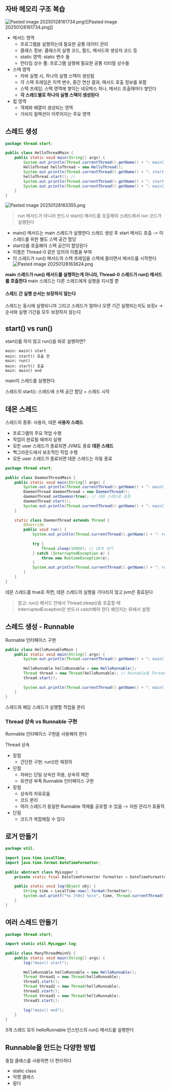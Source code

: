 ## 자바 메모리 구조 복습
![Pasted image 20250128161734.png](../image/Pasted%20image%2020250128161734.png)![[Pasted image 20250128161734.png]]
- 메서드 영역
    - 프로그램을 실행하는데 필요한 공통 데이터 관리
    - 클래스 정보: 클래스의 실행 코드, 필드, 메서드와 생성자 코드 등
    - static 영역: static 변수 들
    - 런타임 상수 풀: 프로그램 실행에 필요한 공통 리터럴 상수들
- 스택 영역
    - 자바 실행 시, 하나의 실행 스택이 생성됨
    - 각 스택 프레임은 지역 변수, 중간 연산 결과, 메서드 호출 정보를 포함
    - 스택 프레임: 스택 영역에 쌓이는 네모박스 하나, 메서드 호출때마다 쌓인다
    - **각 스레드별로 하나의 실행 스택이 생성된다**
- 힙 영역
    - 객체와 배열이 생성되는 영역
    - 가비지 컬렉션이 이루어지는 주요 영역

## 스레드 생성
```java
package thread.start;  
  
public class HelloThreadMain {  
    public static void main(String[] args) {  
        System.out.println(Thread.currentThread().getName() + ": main() start"); // main  
        HelloThread helloThread = new HelloThread();  
        System.out.println(Thread.currentThread().getName() + ": start() 호출 전");  
        helloThread.start(); //  
        System.out.println(Thread.currentThread().getName() + ": start() 호출 ");  
        System.out.println(Thread.currentThread().getName() + ": main() end"); // main  
    }  
}
```
![Pasted image 20250128163355.png](../image/Pasted%20image%2020250128163355.png)

> run 메서드가 아니라 반드시 start() 메서드를 호출해야 스레드에서 run 코드가 실행된다

- main() 메서드는 main 스레드가 실행한다
  스레드 생성 후 start 메서드 호출 -> 이 스레드를 위한 별도 스택 공간 할당
- start()를 호출해야 스택 공간이 할당된다
- 이름은 Thread-0 같은 임의의 이름을 부여
- 이 스레드가 run() 메서드의 스택 프레임을 스택에 올리면서 메서드를 시작한다
  ![Pasted image 20250128163624.png](../image/Pasted%20image%2020250128163624.png)

**main 스레드가 run() 메서드를 실행하는게 아니라, Thread-0 스레드가 run() 메서드를 호출한다**
main 스레드는 다른 스레드에게 실행을 지시할 뿐

#### 스레드 간 실행 순서는 보장하지 않는다
스레드는 동시에 실행되니까
그리고 스레드가 얼마나 오랜 기간 실행되는지도 보장x
-> 순서와 실행 기간을 모두 보장하지 않는다

## start() vs run()
start()를 하지 않고 run()을 바로 실행하면?
```
main: main() start
main: start() 호출 전
main: run()
main: start() 호출 
main: main() end
```
main이 스레드를 실행한다

스레드의 start(): 스레드에 스택 공간 할당 + 스레드 시작

## 데몬 스레드
스레드의 종류: 사용자, 데몬
**사용자 스레드**
- 프로그램의 주요 작업 수행
- 작업이 완료될 때까지 실행
- 모든 user 스레드가 종료되면 JVM도 종료
  **데몬 스레드**
- 백그라운드에서 보조적인 작업 수행
- 모든 user 스레드가 종료되면 데몬 스레드는 자동 종료

```java
package thread.start;  
  
public class DaemonThreadMain {  
    public static void main(String[] args) {  
        System.out.println(Thread.currentThread().getName() + ": main() start"); // main  
        DaemonThread daemonThread = new DaemonThread();  
        daemonThread.setDaemon(true); // 데몬 스레드로 설정  
        daemonThread.start();  
        System.out.println(Thread.currentThread().getName() + ": main() end"); // main  
    }  
  
    static class DaemonThread extends Thread {  
        @Override  
        public void run() {  
            System.out.println(Thread.currentThread().getName() + ": run()");  
  
            try {  
                Thread.sleep(10000); // 10초 대기  
            } catch (InterruptedException e) {  
                throw new RuntimeException(e);  
            }  
            System.out.println(Thread.currentThread().getName() + ": run() end");  
        }  
    }  
}
```
데몬 스레드를 true로 하면, 데몬 스레드의 실행을 기다리지 않고 jvm은 종료된다

> 참고: run() 메서드 안에서 Thread.sleep()을 호출할 때 InterruptedException은 반드시 catch해야 한다
> 왜인지는 뒤에서 설명


## 스레드 생성 - Runnable
Runnable 인터페이스 구현

```java
public class HelloRunnableMain {  
    public static void main(String[] args) {  
        System.out.println(Thread.currentThread().getName() + ": main() start"); // main  
  
        HelloRunnable helloRunnable = new HelloRunnable();  
        Thread thread = new Thread(helloRunnable); // Runnable을 Thread 생성자에 전달  
        thread.start();  
  
        System.out.println(Thread.currentThread().getName() + ": main() end"); // main  
    }  
}
```
스레드와 해당 스레드가 실행할 작업을 분리

### Thread 상속 vs Runnable 구현
Runnable 인터페이스 구현을 사용해야 한다

Thread 상속
- 장점
    - 간단한 구현: run()만 재정의
- 단점
    - 자바는 단일 상속만 허용, 상속의 제한
    - 유연성 부족
      Runnable 인터페이스 구현
- 장점
    - 상속의 자유로움
    - 코드 분리
    - 여러 스레드가 동일한 Runnable 객체를 공유할 수 있음 -> 자원 관리가 효율적
- 단점
    - 코드가 복잡해질 수 있다

## 로거 만들기
```java
package util;  
  
import java.time.LocalTime;  
import java.time.format.DateTimeFormatter;  
  
public abstract class MyLogger {  
    private static final DateTimeFormatter formatter = DateTimeFormatter.ofPattern("HH:mm:ss.SSS");  
  
    public static void log(Object obj) {  
        String time = LocalTime.now().format(formatter);  
        System.out.printf("%s [%9s] %s\n", time, Thread.currentThread().getName(), obj);  
    }  
}
```

## 여러 스레드 만들기
```java
package thread.start;  
  
import static util.MyLogger.log;  
  
public class ManyThreadMainV1 {  
    public static void main(String[] args) {  
        log("main() start");  
  
        HelloRunnable helloRunnable = new HelloRunnable();  
        Thread thread1 = new Thread(helloRunnable);  
        thread1.start();  
        Thread thread2 = new Thread(helloRunnable);  
        thread2.start();  
        Thread thread3 = new Thread(helloRunnable);  
        thread3.start();  
  
        log("main() end");  
    }  
}
```

3개 스레드 모두 helloRunnable 인스턴스의 run() 메서드를 실행한다

## Runnable을 만드는 다양한 방법
중첩 클래스를 사용하면 더 편리하다
- static class
- 익명 클래스
- 람다

